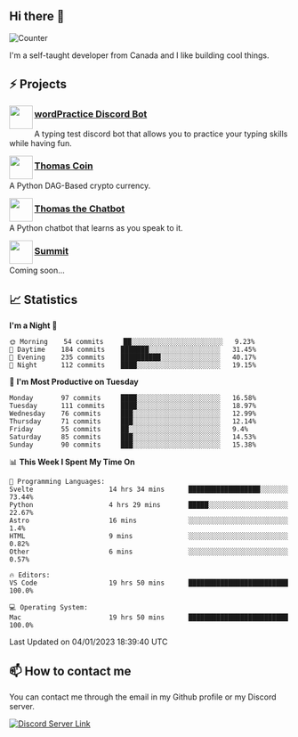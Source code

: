 <h2>Hi there 👋</h2>

![Counter](https://komarev.com/ghpvc/?username=principle105)

<p>I'm a self-taught developer from Canada and I like building cool things.</p>

<h2>⚡ Projects</h2>

<img align="left" src="https://i.imgur.com/BIzs17V.png" width="42" height="42" />
<h3><a target="_blank" href="https://discord.com/application-directory/743183681182498906">wordPractice Discord Bot</a></h3>
<p>A typing test discord bot that allows you to practice your typing skills while having fun.</p>

<img align="left" src="https://i.imgur.com/4FdQpgN.png" width="42" height="42" />
<h3><a href="https://github.com/principle105/thomas-coin">Thomas Coin</a></h3>
<p>A Python DAG-Based crypto currency.</p>

<img align="left" src="https://i.imgur.com/hA9YF2s.png" width="42" height="42" />
<h3><a href="https://github.com/principle105/thomasthechatbot">Thomas the Chatbot</a></h3>
<p>A Python chatbot that learns as you speak to it.</p>

<img align="left" src="https://i.imgur.com/Ly8Atho.png" width="42" height="42" />
<h3><a href="http://summit.sh/">Summit</a></h3>
<p>Coming soon...</p>

<h2>📈 Statistics</h2>

<!--START_SECTION:waka-->
**I'm a Night 🦉** 

```text
🌞 Morning    54 commits     ██░░░░░░░░░░░░░░░░░░░░░░░   9.23% 
🌆 Daytime    184 commits    ███████░░░░░░░░░░░░░░░░░░   31.45% 
🌃 Evening    235 commits    ██████████░░░░░░░░░░░░░░░   40.17% 
🌙 Night      112 commits    ████░░░░░░░░░░░░░░░░░░░░░   19.15%

```
📅 **I'm Most Productive on Tuesday** 

```text
Monday       97 commits     ████░░░░░░░░░░░░░░░░░░░░░   16.58% 
Tuesday      111 commits    ████░░░░░░░░░░░░░░░░░░░░░   18.97% 
Wednesday    76 commits     ███░░░░░░░░░░░░░░░░░░░░░░   12.99% 
Thursday     71 commits     ███░░░░░░░░░░░░░░░░░░░░░░   12.14% 
Friday       55 commits     ██░░░░░░░░░░░░░░░░░░░░░░░   9.4% 
Saturday     85 commits     ███░░░░░░░░░░░░░░░░░░░░░░   14.53% 
Sunday       90 commits     ███░░░░░░░░░░░░░░░░░░░░░░   15.38%

```


📊 **This Week I Spent My Time On** 

```text
💬 Programming Languages: 
Svelte                   14 hrs 34 mins      ██████████████████░░░░░░░   73.44% 
Python                   4 hrs 29 mins       █████░░░░░░░░░░░░░░░░░░░░   22.67% 
Astro                    16 mins             ░░░░░░░░░░░░░░░░░░░░░░░░░   1.4% 
HTML                     9 mins              ░░░░░░░░░░░░░░░░░░░░░░░░░   0.82% 
Other                    6 mins              ░░░░░░░░░░░░░░░░░░░░░░░░░   0.57%

🔥 Editors: 
VS Code                  19 hrs 50 mins      █████████████████████████   100.0%

💻 Operating System: 
Mac                      19 hrs 50 mins      █████████████████████████   100.0%

```


 Last Updated on 04/01/2023 18:39:40 UTC
<!--END_SECTION:waka-->

<h2>📫 How to contact me</h2>

You can contact me through the email in my Github profile or my Discord server.

[![Discord Server Link](https://dcbadge.vercel.app/api/server/DHnk46C)](https://discord.gg/DHnk46C)

